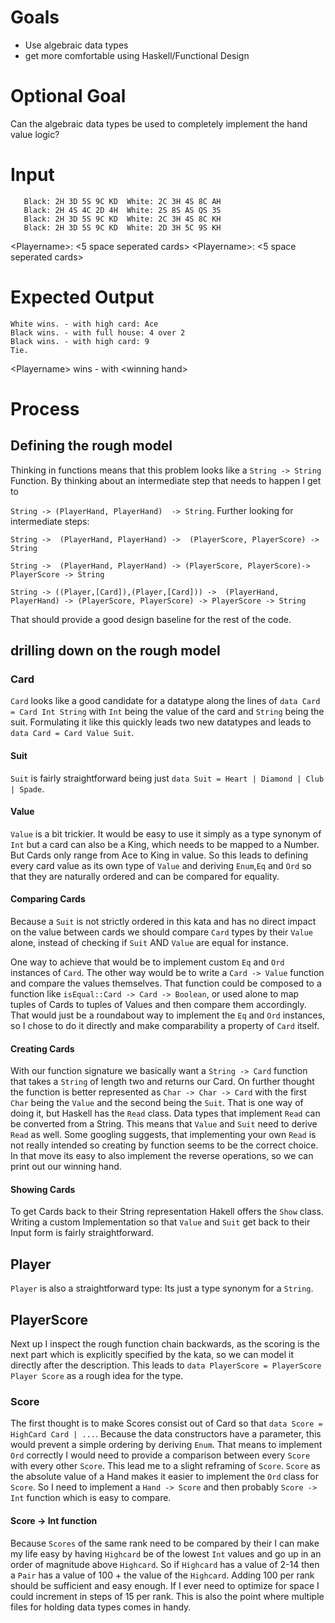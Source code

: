 # Goals
- Use algebraic data types
- get more comfortable using Haskell/Functional Design

# Optional Goal
Can the algebraic data types be used to completely implement the hand value logic?

# Input
```
   Black: 2H 3D 5S 9C KD  White: 2C 3H 4S 8C AH
   Black: 2H 4S 4C 2D 4H  White: 2S 8S AS QS 3S
   Black: 2H 3D 5S 9C KD  White: 2C 3H 4S 8C KH
   Black: 2H 3D 5S 9C KD  White: 2D 3H 5C 9S KH
```
\<Playername>: <5 space seperated cards> \<Playername>: <5 space seperated cards>
# Expected Output
```
White wins. - with high card: Ace 
Black wins. - with full house: 4 over 2 
Black wins. - with high card: 9
Tie.
```
\<Playername> wins - with \<winning hand>

# Process
## Defining the rough model
Thinking in functions means that this problem looks like a `String -> String` Function.
By thinking about an intermediate step that needs to happen I get to 

`String -> (PlayerHand, PlayerHand)  -> String`.
Further looking for intermediate steps:

`String ->  (PlayerHand, PlayerHand) ->  (PlayerScore, PlayerScore) -> String`

`String ->  (PlayerHand, PlayerHand) -> (PlayerScore, PlayerScore)-> PlayerScore -> String`

`String -> ((Player,[Card]),(Player,[Card])) ->  (PlayerHand, PlayerHand) -> (PlayerScore, PlayerScore) -> PlayerScore -> String`

That should provide a good design baseline for the rest of the code.

## drilling down on the rough model
### Card
`Card` looks like a good candidate for a datatype along the lines of `data Card = Card Int String` with `Int` being the value 
of the card and `String` being the suit. Formulating it like this quickly leads two new datatypes and leads to
 `data Card = Card Value Suit`. 

#### Suit
`Suit` is fairly straightforward being just `data Suit = Heart | Diamond | Club | Spade`.

#### Value
`Value` is a bit trickier. It would be easy to use it simply as a type synonym of `Int` but a card can also be a King,
which needs to be mapped to a Number. But Cards only range from Ace to King in value. So this leads to defining every 
card value as its own type of `Value` and deriving `Enum`,`Eq` and `Ord` so that they are naturally ordered and can be 
compared for equality.
#### Comparing Cards
Because a `Suit` is not strictly ordered in this kata and has no direct impact on the value between cards  we should
compare `Card` types by their `Value` alone, instead of checking if `Suit` AND `Value` are equal for instance.

One way to achieve that would be to implement custom `Eq` and `Ord` instances of `Card`. The other way would be to write 
a `Card -> Value` function and compare the values themselves. That function could be composed to a function like
`isEqual::Card -> Card -> Boolean`, or used alone to map tuples of Cards to tuples of Values and then compare them 
accordingly. That would just be a roundabout way to implement the `Eq` and `Ord` instances, so I chose to do it directly
and make comparability a property of `Card` itself.

#### Creating Cards
With our function signature we basically want a `String -> Card` function that takes a `String` of length two and 
returns our Card. On further thought the function is better represented as `Char -> Char -> Card` with the first `Char`
being the `Value` and the second being the `Suit`. That is one way of doing it, but Haskell has the `Read` class. 
Data types that implement `Read` can be converted from a String. This means that `Value` and `Suit` need to derive `Read`
as well. Some googling suggests, that implementing your own `Read` is not really intended so creating by function seems 
to be the correct choice. In that move its easy to also implement the reverse operations, so we can print out our winning 
hand.

#### Showing Cards
To get Cards back to their String representation Hakell offers the `Show` class. Writing a custom Implementation so that
`Value` and `Suit` get back to their Input form is fairly straightforward.

## Player
`Player` is also a straightforward type: Its just a type synonym for a `String`.

## PlayerScore
Next up I inspect the rough function chain backwards, as the scoring is the next part which is explicitly specified by
the kata, so we can model it directly after the description. This leads to `data PlayerScore = PlayerScore Player Score`
as a rough idea for the type.

### Score 
The first thought is to make Scores consist out of Card so that `data Score = HighCard Card | ...`. Because the data 
constructors have a parameter, this would prevent a simple ordering by deriving `Enum`. That means to implement `Ord`
correctly I would need to provide a comparison between every `Score` with every other `Score`.  This lead me to a slight 
reframing of `Score`. `Score` as the absolute value of a Hand makes it easier to implement the `Ord` class for `Score`.
So I need to implement a `Hand -> Score` and then probably `Score -> Int` function which is easy to compare. 

#### Score -> Int function
Because `Scores` of the same rank need to be compared by their I can make my life easy by having `Highcard` be of the
lowest `Int` values and go up in an order of magnitude above `Highcard`. So if `Highcard` has a value of 2-14 then a 
`Pair` has a value of 100 + the value of the `Highcard`. Adding 100 per rank should be sufficient and easy enough. If I
ever need to optimize for space I could increment in steps of 15 per rank. This is also the point where multiple files
for holding data types comes in handy.